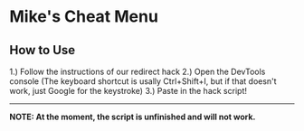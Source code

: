 # Mike's Cheat Menu

## How to Use

1.) Follow the instructions of our redirect hack
2.) Open the DevTools console (The keyboard shortcut is usally Ctrl+Shift+I, but if that doesn't work, just Google for the keystroke)
3.) Paste in the hack script!

----

**NOTE: At the moment, the script is unfinished and will not work.**
